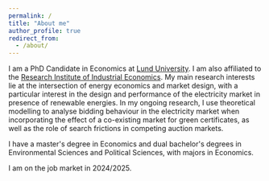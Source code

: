 ```yaml
---
permalink: /
title: "About me"
author_profile: true
redirect_from: 
  - /about/
---
```



I am a PhD Candidate in Economics at <a href="https://portal.research.lu.se/en/persons/kajsa-ganhammar" class="custom-link">Lund University</a>. I am also affiliated to the <a href="https://www.ifn.se/en/researchers/graduate-students/kajsa-ganhammar/" class="custom-link">Research Institute of Industrial Economics</a>. My main research interests lie at the intersection of energy economics and market design, with a particular interest in the design and performance of the electricity market in presence of renewable energies. In my ongoing research, I use theoretical modelling to analyse bidding behaviour in the electricity market when incorporating the effect of a co-existing market for green certificates, as well as the role of search frictions in competing auction markets.  

I have a master's degree in Economics and dual bachelor's degrees in Environmental Sciences and Political Sciences, with majors in Economics.

I am on the job market in 2024/2025. 




